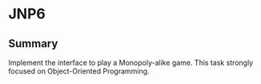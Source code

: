 JNP6
===
Summary
---
Implement the interface to play a Monopoly-alike game. This task strongly focused on Object-Oriented Programming.